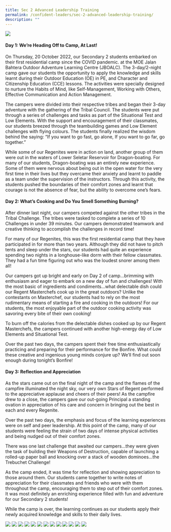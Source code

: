 ```yaml
---
title: Sec 2 Advanced Leadership Training
permalink: /confident-leaders/sec-2-advanced-leadership-training/
description: ""
---
```

![](/images/Sec%202%20Camp/S2%20Camp%202022%20Banner.JPG)

#### Day 1: We’re Heading Off to Camp, At Last!

On Thursday, 20 October 2022, our Secondary 2 students embarked on their first residential camp since the COVID pandemic. at the MOE Jalan Bahtera Outdoor Adventure Learning Centre (JBOALC). The 3-day/2-night camp gave our students the opportunity to apply the knowledge and skills learnt during their Outdoor Education (OE) in PE, and Character and Citizenship Education (CCE) lessons. The activities were specially designed to nurture the Habits of Mind, like Self-Management, Working with Others, Effective Communication and Action Management.

The campers were divided into their respective tribes and began their 3-day adventure with the gathering of the Tribal Council. The students were put through a series of challenges and tasks as part of the Situational Test and Low Elements. With the support and encouragement of their classmates, our students breezed through the teambuilding games and Low Element challenges with flying colours. The students finally realized the wisdom behind the saying: “If you want to go fast, go alone, If you want to go far, go together.”

While some of our Regenites were in action on land, another group of them were out in the waters of Lower Seletar Reservoir for Dragon-boating. For many of our students, Dragon-boating was an entirely new experience. Some of them were nervous about being out in the open water for the very first time in their lives but they overcame their anxiety and learnt to paddle as a team under the supervision of the instructors. Through this activity, the students pushed the boundaries of their comfort zones and learnt that courage is not the absence of fear, but the ability to overcome one’s fears.

#### Day 2: What’s Cooking and Do You Smell Something Burning?

After dinner last night, our campers competed against the other tribes in the Tribal Challenge. The tribes were tasked to complete a series of 10 Challenges in under 39 minutes. Our campers demonstrated teamwork and creative thinking to accomplish the challenges in record time!

For many of our Regenites, this was the first residential camp that they have participated in for more than two years. Although they did not have to pitch tents and sleep under the stars, our students had quite an experience spending two nights in a longhouse-like dorm with their fellow classmates. They had a fun time figuring out who was the loudest snorer among them all!

Our campers got up bright and early on Day 2 of camp…brimming with enthusiasm and eager to embark on a new day of fun and challenges! With the most basic of ingredients and condiments…what delectable dish could our Regent Masterchefs cook up in the great outdoors? Unlike the contestants on Masterchef, our students had to rely on the most rudimentary means of starting a fire and cooking in the outdoors! For our students, the most enjoyable part of the outdoor cooking activity was savoring every bite of their own cooking!

To burn off the calories from the delectable dishes cooked up by our Regent Masterchefs, the campers continued with another high-energy day of Low Elements and Situational Test.

Over the past two days, the campers spent their free time enthusiastically practicing and preparing for their performance for the Bonfire. What could these creative and ingenious young minds conjure up? We’ll find out soon enough during tonight’s Bonfire!

#### Day 3: Reflection and Appreciation

As the stars came out on the final night of the camp and the flames of the campfire illuminated the night sky, our very own Stars of Regent performed to the appreciative applause and cheers of their peers! As the campfire drew to a close, the campers gave our out-going Principal a standing ovation in appreciation of his care and concern in bringing out the best in each and every Regenite.

Over the past two days, the emphasis and focus of the learning experiences were on self and peer leadership. At this point of the camp, many of our students were feeling the strain of two days of intense physical activities and being nudged out of their comfort zones.

There was one last challenge that awaited our campers…they were given the task of building their Weapons of Destruction, capable of launching a rolled-up paper ball and knocking over a stack of wooden dominoes…the Trebuchet Challenge!

As the camp ended, it was time for reflection and showing appreciation to those around them. Our students came together to write notes of appreciation for their classmates and friends who were with them throughout the camp, encouraging them to step out of their comfort zones. It was most definitely an enriching experience filled with fun and adventure for our Secondary 2 students!

While the camp is over, the learning continues as our students apply their newly acquired knowledge and skills to their daily lives.

![](/images/Sec%202%20Camp/S2Camp2022-1.jpg)
![](/images/Sec%202%20Camp/S2Camp2022-2.jpg)
![](/images/Sec%202%20Camp/S2Camp2022-3.jpg)
![](/images/Sec%202%20Camp/S2Camp2022-5.jpg)
![](/images/Sec%202%20Camp/S2Camp2022-6.jpg)
![](/images/Sec%202%20Camp/S2Camp2022-7.jpg)
![](/images/Sec%202%20Camp/S2Camp2022-8.jpg)
![](/images/Sec%202%20Camp/S2Camp2022-9.jpg)
![](/images/Sec%202%20Camp/S2Camp2022-10.jpg)
![](/images/Sec%202%20Camp/S2Camp2022-11.jpg)
![](/images/Sec%202%20Camp/S2Camp2022-12.jpg)
![](/images/Sec%202%20Camp/S2Camp2022-13.jpg)
![](/images/Sec%202%20Camp/S2Camp2022-14.jpg)
